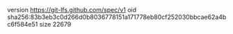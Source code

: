 version https://git-lfs.github.com/spec/v1
oid sha256:83b3eb3c0d266d0b8036778151a171778eb80cf252030bbcae62a4bc6f584e51
size 22679
